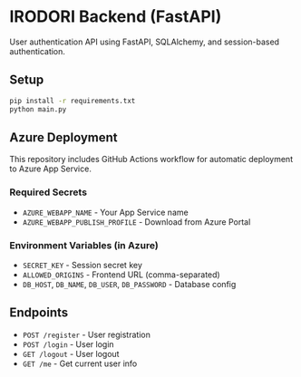 # IRODORI Backend (FastAPI)

User authentication API using FastAPI, SQLAlchemy, and session-based authentication.

## Setup

```bash
pip install -r requirements.txt
python main.py
```

## Azure Deployment

This repository includes GitHub Actions workflow for automatic deployment to Azure App Service.

### Required Secrets
- `AZURE_WEBAPP_NAME` - Your App Service name
- `AZURE_WEBAPP_PUBLISH_PROFILE` - Download from Azure Portal

### Environment Variables (in Azure)
- `SECRET_KEY` - Session secret key
- `ALLOWED_ORIGINS` - Frontend URL (comma-separated)
- `DB_HOST`, `DB_NAME`, `DB_USER`, `DB_PASSWORD` - Database config

## Endpoints

- `POST /register` - User registration
- `POST /login` - User login
- `GET /logout` - User logout  
- `GET /me` - Get current user info